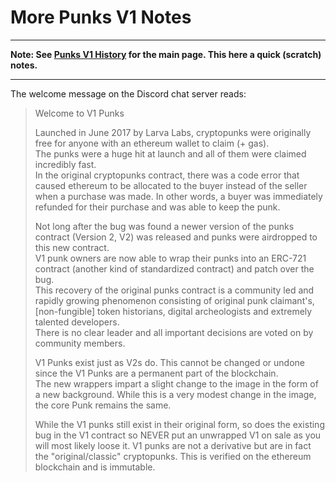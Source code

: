 # More Punks V1 Notes

---

**Note: See [Punks V1 History](PUNKS_V1_HISTORY.md) for the main page. This here a quick (scratch) notes.**

---




The welcome message on the Discord chat server reads:

> Welcome to V1 Punks
>
> Launched in June 2017 by Larva Labs, cryptopunks were originally free for anyone with an ethereum wallet to claim (+ gas).  
> The punks were a huge hit at launch and all of them were claimed incredibly fast.  
> In the original cryptopunks contract, there was a code error that caused ethereum to be allocated to the buyer 
> instead of the seller when a purchase was made. 
> In other words, a buyer was immediately refunded for their purchase and was able to keep the punk.
>
> Not long after the bug was found a newer version of the punks contract (Version 2, V2) 
>  was released and punks were airdropped to this new contract.  
>  V1 punk owners are now able to wrap their punks into an ERC-721 contract 
>  (another kind of standardized contract) and patch over the bug.  
>  This recovery of the original punks contract is a community led and rapidly growing phenomenon
>  consisting of original punk claimant's, [non-fungible] token historians, 
>  digital archeologists and extremely talented developers.  
>  There is no clear leader and all important decisions are voted on by community members.
>
> V1 Punks exist just as V2s do. This cannot be changed or undone since the V1 Punks are a permanent part of the blockchain.  
> The new wrappers impart a slight change to the image in the form of a new background.
>  While this is a very modest change in the image, the core Punk remains the same. 
> 
> While the V1 punks still exist in their original form, so does the existing bug in the V1 contract 
> so NEVER put an unwrapped V1 on sale as you will most likely loose it. 
>  V1 punks are not a derivative but are in fact the "original/classic" cryptopunks. 
>  This is verified on the ethereum blockchain and is immutable.

